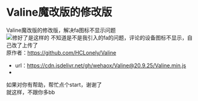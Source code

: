 # Valine魔改版的修改版
Valine魔改版的修改版，解决fa图标不显示问题  
![修好了是这样的](https://tvax1.sinaimg.cn/large/007X0Rdyly1gj35z0hvzcj306o00lglh.jpg "修好了是这样的")
不知道是不是我引入的fa的问题，评论的设备图标不显示，自己改了上传了  
原作者：https://github.com/HCLonely/Valine  
- url：https://cdn.jsdelivr.net/gh/wehaox/Valine@20.9.25/Valine.min.js  
- <script src='https://cdn.jsdelivr.net/gh/wehaox/Valine@20.9.25/Valine.min.js'></script>  
如果对你有帮助，帮忙点个start，谢谢了  
就这样，不跟你多bb  
